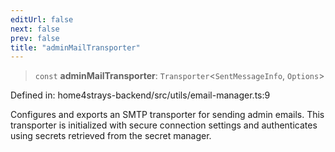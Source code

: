 ```yaml
---
editUrl: false
next: false
prev: false
title: "adminMailTransporter"
---
```


> `const` **adminMailTransporter**: `Transporter`\<`SentMessageInfo`, `Options`\>

Defined in: home4strays-backend/src/utils/email-manager.ts:9

Configures and exports an SMTP transporter for sending admin emails.
This transporter is initialized with secure connection settings and
authenticates using secrets retrieved from the secret manager.
